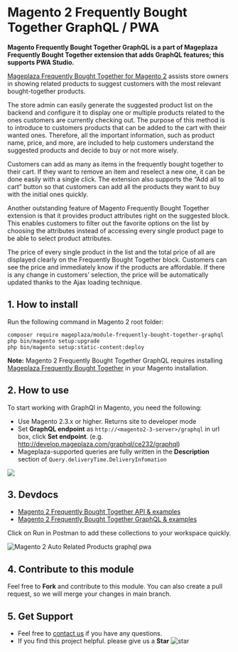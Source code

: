 # Magento 2 Frequently Bought Together GraphQL / PWA

**Magento Frequently Bought Together GraphQL is a part of Mageplaza Frequently Bought Together extension that adds GraphQL features; this supports PWA Studio.**

[Mageplaza Frequently Bought Together for Magento 2](https://www.mageplaza.com/magento-2-frequently-bought-together/) assists store owners in showing related products to suggest customers with the most relevant bought-together products. 

The store admin can easily generate the suggested product list on the backend and configure it to display one or multiple products related to the ones customers are currently checking out. The purpose of this method is to introduce to customers products that can be added to the cart with their wanted ones. Therefore, all the important information, such as product name, price, and more, are included to help customers understand the suggested products and decide to buy or not more wisely. 

Customers can add as many as items in the frequently bought together to their cart. If they want to remove an item and reselect a new one, it can be done easily with a single click. The extension also supports the “Add all to cart” button so that customers can add all the products they want to buy with the initial ones quickly. 

Another outstanding feature of Magento Frequently Bought Together extension is that it provides product attributes right on the suggested block. This enables customers to filter out the favorite options on the list by choosing the attributes instead of accessing every single product page to be able to select product attributes. 

The price of every single product in the list and the total price of all are displayed clearly on the Frequently Bought Together block. Customers can see the price and immediately know if the products are affordable. If there is any change in customers’ selection, the price will be automatically updated thanks to the Ajax loading technique. 


## 1. How to install

Run the following command in Magento 2 root folder:

```
composer require mageplaza/module-frequently-bought-together-graphql
php bin/magento setup:upgrade
php bin/magento setup:static-content:deploy
```

**Note:** Magento 2 Frequently Bought Together GraphQL requires installing [Mageplaza Frequently Bought Together](https://www.mageplaza.com/magento-2-frequently-bought-together/) in your Magento installation.   

## 2. How to use

To start working with GraphQl in Magento, you need the following:
- Use Magento 2.3.x or higher. Returns site to developer mode
- Set **GraphQL endpoint** as `http://<magento2-3-server>/graphql` in url box, click **Set endpoint**. (e.g. http://develop.mageplaza.com/graphql/ce232/graphql)
- Mageplaza-supported queries are fully written in the **Description** section of `Query.deliveryTime.DeliveryInfomation`

![](https://i.imgur.com/8OW0Y2G.png)

## 3. Devdocs

- [Magento 2 Frequently Bought Together API & examples](https://documenter.getpostman.com/view/10589000/SzYXWeGM?version=latest)
- [Magento 2 Frequently Bought Together GraphQL & examples](https://documenter.getpostman.com/view/10589000/SzYXVyE3?version=latest)

Click on Run in Postman to add these collections to your workspace quickly. 

![Magento 2 Auto Related Products graphql pwa](https://i.imgur.com/lhsXlUR.gif)

## 4. Contribute to this module
Feel free to **Fork** and contribute to this module. You can also create a pull request, so we will merge your changes in main branch.

## 5. Get Support 
- Feel free to [contact us](https://www.mageplaza.com/contact.html) if you have any questions. 
- If you find this project helpful. please give us a **Star** ![star](https://i.imgur.com/S8e0ctO.png)


